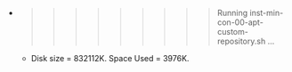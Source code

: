 * >>>>>>>>> Running inst-min-con-00-apt-custom-repository.sh ...
  * Disk size = 832112K. Space Used = 3976K.
